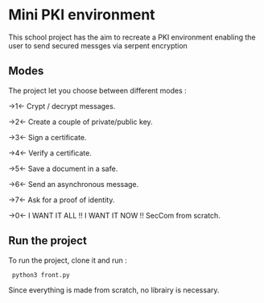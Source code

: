 # Mini PKI environment

This school project has the aim to recreate a PKI environment enabling the user to send secured messges via serpent encryption 

## Modes 

The project let you choose between different modes :

->1<- Crypt / decrypt messages.

->2<- Create a couple of private/public key.

->3<- Sign a certificate.

->4<- Verify a certificate.

->5<- Save a document in a safe.

->6<- Send an asynchronous message.

->7<- Ask for a proof of identity.

->0<- I WANT IT ALL !! I WANT IT NOW !! SecCom from scratch.

## Run the project 

To run the project, clone it and run : 

```
 python3 front.py
```

Since everything is made from scratch, no librairy is necessary.
